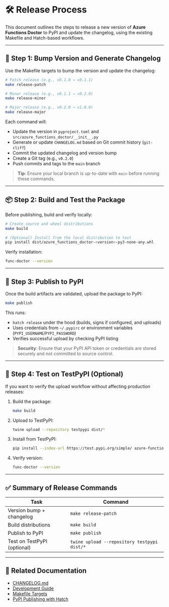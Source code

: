 # 🛠️ Release Process

This document outlines the steps to release a new version of **Azure Functions Doctor** to PyPI and update the changelog, using the existing Makefile and Hatch-based workflows.

---

## 🧾 Step 1: Bump Version and Generate Changelog

Use the Makefile targets to bump the version and update the changelog:

```bash
# Patch release (e.g., v0.1.0 → v0.1.1)
make release-patch

# Minor release (e.g., v0.1.1 → v0.2.0)
make release-minor

# Major release (e.g., v0.2.0 → v1.0.0)
make release-major
```

Each command will:
- Update the version in `pyproject.toml` and `src/azure_functions_doctor/__init__.py`
- Generate or update `CHANGELOG.md` based on Git commit history (`git-cliff`)
- Commit the updated changelog and version bump
- Create a Git tag (e.g., `v0.2.0`)
- Push commits and tags to the `main` branch

> **Tip**: Ensure your local branch is up-to-date with `main` before running these commands.

---

## 📦 Step 2: Build and Test the Package

Before publishing, build and verify locally:

```bash
# Create source and wheel distributions
make build

# (Optional) Install from the local distribution to test
pip install dist/azure_functions_doctor-<version>-py3-none-any.whl
```

Verify installation:

```bash
func-doctor --version
```

---

## 🚀 Step 3: Publish to PyPI

Once the build artifacts are validated, upload the package to PyPI:

```bash
make publish
```

This runs:
- `hatch release` under the hood (builds, signs if configured, and uploads)
- Uses credentials from `~/.pypirc` or environment variables (`PYPI_USERNAME`/`PYPI_PASSWORD`)
- Verifies successful upload by checking PyPI listing

> **Security**: Ensure that your PyPI API token or credentials are stored securely and not committed to source control.

---

## 🔁 Step 4: Test on TestPyPI (Optional)

If you want to verify the upload workflow without affecting production releases:

1. Build the package:

   ```bash
   make build
   ```

2. Upload to TestPyPI:

   ```bash
   twine upload --repository testpypi dist/*
   ```

3. Install from TestPyPI:

   ```bash
   pip install --index-url https://test.pypi.org/simple/ azure-functions-doctor
   ```

4. Verify version:

   ```bash
   func-doctor --version
   ```

---

## ✅ Summary of Release Commands

| Task                          | Command                          |
|-------------------------------|----------------------------------|
| Version bump + changelog      | `make release-patch`             |
| Build distributions           | `make build`                     |
| Publish to PyPI               | `make publish`                   |
| Test on TestPyPI (optional)   | `twine upload --repository testpypi dist/*` |

---

## 🔗 Related Documentation

- [CHANGELOG.md](CHANGELOG.md)
- [Development Guide](development.md)
- [Makefile Targets](development.md#%EB%AC%B8%EC%84%9C)
- [PyPI Publishing with Hatch](https://hatch.pypa.io/latest/publishing/)